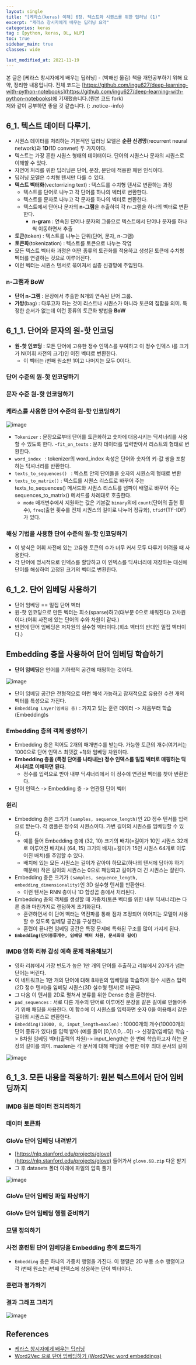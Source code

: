 ```yaml
---
layout: single
title: "[케라스(keras) 이해] 6장. 텍스트와 시퀀스를 위한 딥러닝 (1)"
excerpt: "케라스 창시자에게 배우는 딥러닝 요약"
categories: keras
tag : [python, keras, DL, NLP]
toc: true
sidebar_main: true
classes: wide

last_modified_at: 2021-11-19
---
```


본 글은 [케라스 창시자에게 배우는 딥러닝] - (박해선 옮김) 책을 개인공부하기 위해 요약, 정리한 내용입니다. 전체 코드는 [https://github.com/ingu627/deep-learning-with-python-notebooks](https://github.com/ingu627/deep-learning-with-python-notebooks)에 기재했습니다.(원본 코드 fork) <br>저와 같이 공부하면 좋을 것 같습니다.
{: .notice--info}

## 6_1. 텍스트 데이터 다루기.

- 시퀀스 데이터를 처리하는 기본적인 딥러닝 모델은 **순환 신경망**(recurrent neural network)과 **1D**(1D convnet) 두 가지이다.
- 텍스트는 가장 흔한 시퀀스 형태의 데이터이다. 단어의 시퀀스나 문자의 시퀀스로 이해할 수 있다. 
- 자연어 처리를 위한 딥러닝은 단어, 문장, 문단에 적용한 패턴 인식이다.
- 딥러닝 모델은 수치형 텐서만 다룰 수 있다.
- **텍스트 벡터화**(vectorrizing text) : 텍스트를 수치형 텐서로 변환하는 과정
  - 텍스트를 단어로 나누고 각 단어를 하나의 벡터로 변환한다.
  - 텍스트를 문자로 나누고 각 문자를 하나의 벡터로 변환한다.
  - 텍스트에서 단어나 문자의 **n-그램**을 추출하여 각 n-그램을 하나의 벡터로 변환한다. 
    - **n-gram** : 연속된 단어나 문자의 그룹으로 텍스트에서 단어나 문자를 하나씩 이동하면서 추출
- **토큰**(token) : 텍스트를 나누는 단위(단어, 문자, n-그램)
- **토큰화**(tokenization) : 텍스트를 토큰으로 나누는 작업
- 모든 텍스트 벡터화 과정은 어떤 종류의 토관화를 적용하고 생성된 토큰에 수치형 벡터를 연결하는 것으로 이루어진다.
- 이런 벡터는 시퀀스 텐서로 묶여져서 심층 신경망에 주입된다.

### n-그램과 BoW

- **단어 n-그램** : 문장에서 추출한 N개의 연속된 단어 그룹.
- **가방**(bag) : 다루고자 하는 것이 리스트나 시퀀스가 아니라 토큰의 집합을 의미. 특정한 순서가 없는데 이런 종류의 토큰화 방법을 **BoW**

## 6_1_1. 단어와 문자의 원-핫 인코딩 

- **원-핫 인코딩** : 모든 단어에 고유한 정수 인덱스를 부여하고 이 정수 인덱스 i를 크기가 N(어휘 사전의 크기)인 이진 벡터로 변환한다.
  - 이 벡터는 i번째 원소만 1이고 나머지는 모두 0이다. 

### 단어 수준의 원-핫 인코딩하기

<script src="https://gist.github.com/ingu627/9718fa6fae18c5c7c56f543f24040c73.js"></script>

### 문자 수준 원-핫 인코딩하기 

<script src="https://gist.github.com/ingu627/55c68a0220b767a51a32cfce7b879d4b.js"></script>

### 케라스를 사용한 단어 수준의 원-핫 인코딩하기

<script src="https://gist.github.com/ingu627/146f1ccee1a1fe3d29377ba348e84c72.js"></script>

![image](https://user-images.githubusercontent.com/78655692/141731087-21a7bc72-ed72-4227-9d4c-24e9c18e7031.png)

- `Tokenizer` : 문장으로부터 단어를 토큰화하고 숫자에 대응시키는 딕셔너리를 사용할 수 있도록 한다.
-`fit_on_texts` : 문자 데이터를 입력받아서 리스트의 형태로 변환한다.
- `word_index ` : tokenizer의 word_index 속성은 단어와 숫자의 키-값 쌍을 포함하는 딕셔너리를 반환한다.
- `texts_to_sequences() ` : 텍스트 안의 단어들을 숫자의 시퀀스의 형태로 변환
- `texts_to_matrix()` : 텍스트를 시퀀스 리스트로 바꾸어 주는 texts_to_sequences() 메서드와 시퀀스 리스트를 넘파이 배열로 바꾸어 주는 sequences_to_matrix() 메서드를 차례대로 호출한다.
  - `mode` 매개변수에서 지원하는 값은 기본값 `binary`외에 `count`(단어의 출현 횟수), `freq`(출현 횟수를 전체 시퀀스의 길이로 나누어 정규화), `tfidf`(TF-IDF)가 있다.

### 해싱 기법을 사용한 단어 수준의 원-핫 인코딩하기

- 이 방식은 어휘 사전에 있는 고유한 토큰의 수가 너무 커서 모두 다루기 어려울 때 사용한다.
- 각 단어에 명시적으로 인덱스를 할당하고 이 인덱스를 딕셔너리에 저장하는 대신에 단어를 해싱하여 고정된 크기의 벡터로 변환한다.

<script src="https://gist.github.com/ingu627/ae076fe88617a895987d5fd7e92c87f0.js"></script>

## 6_1_2. 단어 임베딩 사용하기 

- 단어 임베딩 == 밀집 단어 벡터
- 원-핫 인코딩으로 만든 벡터는 희소(sparse)하고(대부분 0으로 채워진다) 고차원이다.(어휘 사전에 있는 단어의 수와 차원이 같다.)
- 반면에 단어 임베딩은 저차원의 실수형 벡터이다.(희소 벡터의 반대인 밀집 벡터이다.)

## Embedding 층을 사용하여 단어 임베딩 학습하기

- **단어 임베딩**은 언어를 기하학적 공간에 매핑하는 것이다.

![image](https://user-images.githubusercontent.com/78655692/141734235-8f1e039b-eb4f-48ac-be66-6c962f74f447.png)

- 단어 임베딩 공간은 전형적으로 이런 해석 가능하고 잠재적으로 유용한 수천 개의 벡터를 특성으로 가진다. 
- `Embedding Layer(임베딩 층)` : 가지고 있는 훈련 데이터 -> 처음부터 학습(Embedding)s

### Embedding 층의 객체 생성하기

<script src="https://gist.github.com/ingu627/52b53893a7334fba7e351bd12e33e634.js"></script>

- Embedding 층은 적어도 2개의 매개변수를 받는다. 가능한 토큰의 개수(여기서는 1000으로 단어 인덱스 최댓값 +1)와 임베딩 차원이다.
- **Embedding 층을 (특정 단어를 나타내는) 정수 인덱스를 밀집 벡터로 매핑하는 딕셔너리로 이해하면 된다.**
  - 정수를 입력으로 받아 내부 딕셔너리에서 이 정수에 연관된 벡터를 찾아 반환한다.
- 단어 인덱스 -> Embedding 층 -> 연관된 단어 벡터 

### 원리

- Embedding 층은 크기가 `(samples, sequence_length)`인 2D 정수 텐서를 입력으로 받는다. 각 샘플은 정수의 시퀀스이다. 가변 길이의 시퀀스를 임베딩할 수 있다.
  - 예를 들어 Embedding 층에 (32, 10) 크기의 배치(=길이가 10인 시퀀스 32개로 이루어진 배치)나 (64, 15) 크기의 배치(=길이가 15인 시퀀스 64개로 이루어진 배치)를 주입할 수 있다. 
  - 배치에 있는 모든 시퀀스는 길이가 같아야 하므로(하나의 텐서에 담아야 하기 때문에) 작은 길이의 시퀀스는 0으로 패딩되고 길이가 더 긴 시퀀스는 잘린다.
- Embedding 층은 크기가 `(samples, sequence_length, embedding_dimensionality)`인 3D 실수형 텐서를 반환한다.
  - 이런 텐서는 RNN 층이나 1D 합성곱 층에서 처리된다.
- Embedding 층의 객체를 생성할 때 가중치(토큰 벡터를 위한 내부 딕셔너리)는 다른 층과 마찬가지로 랜덤하게 초기화된다.
  - 훈련하면서 이 단어 벡터는 역전파를 통해 점차 조정되어 이어지는 모델이 사용할 수 있도록 임베딩 공간을 구성한다.
  - 훈련이 끝나면 임베딩 공간은 특정 문제에 특화된 구조를 많이 가지게 된다.
- **`Embedding(단어종류개수, 임베딩 벡터 차원, 문서최대 길이)`**

### IMDB 영화 리뷰 감성 예측 문제 적용해보기 

<script src="https://gist.github.com/ingu627/c20e02b4aa1c54c4345a6280c15df65b.js"></script>

- 영화 리뷰에서 가장 빈도가 높은 1만 개의 단어를 추출하고 리뷰에서 20개가 넘는 단어는 버린다.
- 이 네트워크는 1만 개의 단어에 대해 8차원의 임베딩을 학습하여 정수 시퀀스 입력(2D 정수 텐서)을 임베딩 시퀀스(3D 실수형 텐서)로 바꾼다.
- 그 다음 이 텐서를 2D로 펼쳐서 분류를 위한 Dense 층을 훈련한다.
- `pad_sequences` : 서로 다른 개수의 단어로 이루어진 문장을 같은 길이로 만들어주기 위해 패딩을 사용한다. 이 함수에 이 시퀀스를 입력하면 숫자 0을 이용해서 같은 길이의 시퀀스로 변환한다.
- `Embedding(10000, 8, input_length=maxlen)` : 10000개의 개수(10000개의 단어 종류가 있다)를 입력 받아 (예를 들어 [0,1,0,0,...0]) -> 신경망(임베딩) 학습 -> 8차원 임베딩 벡터(출력의 차원)->  input_length는 한 번에 학습하고자 하는 문장의 길이를 의미. maxlen는 각 문서에 대해 패딩을 수행한 이후 최대 문서의 길이

![image](https://user-images.githubusercontent.com/78655692/141738923-e285c39e-a909-46d0-b85c-0e2d4010f557.png)

## 6_1_3. 모든 내용을 적용하기: 원본 텍스트에서 단어 임베딩까지

### IMDB 원본 데이터 전처리하기

<script src="https://gist.github.com/ingu627/95ea16f59c4ed5844633a4878aa70aed.js"></script>

### 데이터 토큰화 

<script src="https://gist.github.com/ingu627/77ff463a95d6592a7faec248f4c6a76e.js"></script>


### GloVe 단어 임베딩 내려받기

- [https://nlp.stanford.edu/projects/glove](https://nlp.stanford.edu/projects/glove) 들어가서 `glove.6B.zip` 다운 받기
- 그 후 datasets 폴더 아래에 파일의 압축 풀기

![image](https://user-images.githubusercontent.com/78655692/142385645-e713ca38-63e1-4e7c-b1c1-782a6678d739.png)

### GloVe 단어 임베딩 파일 파싱하기

<script src="https://gist.github.com/ingu627/106e48ab528a0ee163a64e97f88a2a0c.js"></script>

### GloVe 단어 임베딩 행렬 준비하기

<script src="https://gist.github.com/ingu627/a9b31684946660f9081ec3bce3ec1da7.js"></script>

### 모델 정의하기 

<script src="https://gist.github.com/ingu627/3523b10ebf9345843481b3ba94fc4cee.js"></script>

### 사전 훈련된 단어 임베딩을 Embedding 층에 로드하기 

- `Embedding` 층은 하나의 가중치 행렬을 가진다. 이 행렬은 2D 부동 소수 행렬이고 각 i번째 원소는 i번째 인덱스에 상응하는 단어 벡터이다.

<script src="https://gist.github.com/ingu627/5e1f5f3e4ed7dcf1e672400abb254ef2.js"></script>

### 훈련과 평가하기 

<script src="https://gist.github.com/ingu627/ed175d901d08c1b816419811362dd920.js"></script>

### 결과 그래프 그리기

<script src="https://gist.github.com/ingu627/05793e4347c8047fb842c1340d944ed0.js"></script>

![image](https://user-images.githubusercontent.com/78655692/142393519-81cb9d57-b91c-4f9c-b507-a04958710ec2.png)

## References

- [케라스 창시자에게 배우는 딥러닝](https://www.aladin.co.kr/shop/wproduct.aspx?ItemId=173992478) 
- [Word2Vec 으로 단어 임베딩하기 (Word2Vec word embeddings)](https://medium.com/@jennyamy2531/word2vec-%EC%9C%BC%EB%A1%9C-%EB%8B%A8%EC%96%B4-%EC%9E%84%EB%B2%A0%EB%94%A9%ED%95%98%EA%B8%B0-word2vec-word-embeddings-96725bfb2580)
